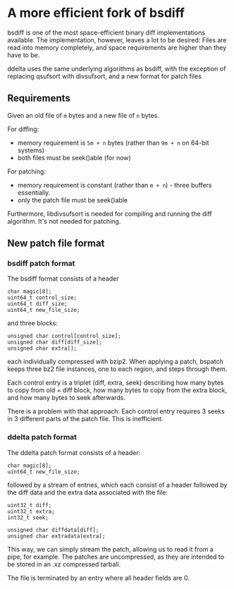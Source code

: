 # A more efficient fork of bsdiff
bsdiff is one of the most space-efficient binary diff implementations
available. The implementation, however, leaves a lot to be desired: Files
are read into memory completely, and space requirements are higher than they
have to be.

ddelta uses the same underlying algorithms as bsdiff, with the exception of
replacing qsufsort with divsufsort, and a new format for patch files

## Requirements

Given an old file of `m` bytes and a new file of `n` bytes.

For diffing:

* memory requirement is `5m + n` bytes (rather than `9m + n` on 64-bit systems)
* both files must be seek()able (for now)

For patching:

* memory requirement is constant (rather than `m + n`) - three buffers essentially.
* only the patch file must be seek()able

Furthermore, libdivsufsort is needed for compiling and running the diff
algorithm. It's not needed for patching.

## New patch file format

### bsdiff patch format
The bsdiff format consists of a header

    char magic[8];
    uint64_t control_size;
    uint64_t diff_size;
    uint64_t new_file_size;

and three blocks:

    unsigned char control[control_size];
    unsigned char diff[diff_size];
    unsigned char extra[];

each individually compressed with bzip2. When applying a patch, bspatch keeps
three bz2 file instances, one to each region, and steps through them.

Each control entry is a triplet (diff, extra, seek) describing how many bytes
to copy from old + diff block, how many bytes to copy from the extra block, and
how many bytes to seek afterwards.

There is a problem with that approach: Each control entry requires 3 seeks in
3 different parts of the patch file. This is inefficient.

### ddelta patch format

The ddelta patch format consists of a header:

    char magic[8];
    uint64_t new_file_size;

followed by a stream of entries, which each consist of a header followed by
the diff data and the extra data associated with the file:

    uint32_t diff;
    uint32_t extra;
    int32_t seek;

    unsigned char diffdata[diff];
    unsigned char extradata[extra];
    
This way, we can simply stream the patch, allowing us to read it from a pipe,
for example. The patches are uncompressed, as they are intended to be stored
in an .xz compressed tarball.

The file is terminated by an entry where all header fields are 0.
